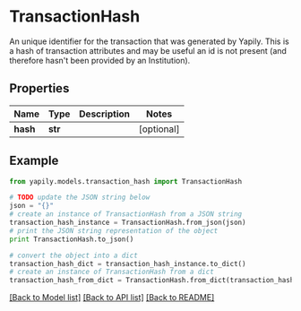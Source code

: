 # TransactionHash

An unique identifier for the transaction that was generated by Yapily. This is a hash of transaction attributes and may be useful an id is not present (and therefore hasn't been provided by an Institution).

## Properties
Name | Type | Description | Notes
------------ | ------------- | ------------- | -------------
**hash** | **str** |  | [optional] 

## Example

```python
from yapily.models.transaction_hash import TransactionHash

# TODO update the JSON string below
json = "{}"
# create an instance of TransactionHash from a JSON string
transaction_hash_instance = TransactionHash.from_json(json)
# print the JSON string representation of the object
print TransactionHash.to_json()

# convert the object into a dict
transaction_hash_dict = transaction_hash_instance.to_dict()
# create an instance of TransactionHash from a dict
transaction_hash_from_dict = TransactionHash.from_dict(transaction_hash_dict)
```
[[Back to Model list]](../README.md#documentation-for-models) [[Back to API list]](../README.md#documentation-for-api-endpoints) [[Back to README]](../README.md)


